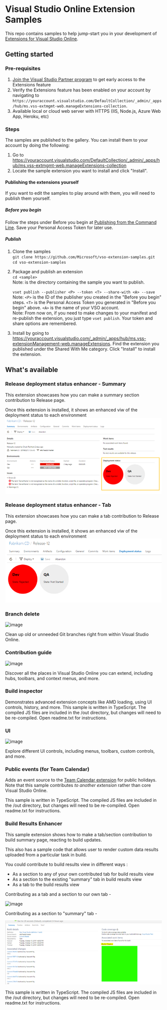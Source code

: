 # Visual Studio Online Extension Samples

This repo contains samples to help jump-start you in your development of [Extensions for Visual Studio Online](http://www.visualstudio.com/integrate/extensions/overview).

## Getting started

### Pre-requisites

1. [Join the Visual Studio Partner program](http://www.vsipprogram.com/join) to get early access to the Extensions feature
2. Verify the Extensions feature has been enabled on your account by navigating to ```https://youraccount.visualstudio.com/DefaultCollection/_admin/_apps/hub/ms.vss-extmgmt-web.manageExtensions-collection```.
3. Available local or cloud web server with HTTPS (IIS, Node.js, Azure Web App, Heroku, etc)

### Steps

The samples are published to the gallery. You can install them to your account by doing the following:

1. Go to https://youraccount.visualstudio.com/DefaultCollection/_admin/_apps/hub/ms.vss-extmgmt-web.manageExtensions-collection
2. Locate the sample extension you want to install and click "Install".

#### Publishing the extensions yourself

If you want to edit the samples to play around with them, you will need to publish them yourself.

##### Before you begin
Follow the steps under Before you begin at [Publishing from the Command Line](https://www.visualstudio.com/en-us/integrate/extensions/publish/command-line). Save your Personal Access Token for later use.

##### Publish
1. Clone the samples  
    `git clone https://github.com/Microsoft/vso-extension-samples.git`  
    `cd vso-extension-samples`
    
2. Package and publish an extension  
    `cd <sample>`  
    Note: <sample> is the directory containing the sample you want to publish.
    
    `vset publish --publisher <P> --token <T> --share-with <A> --save`  
    Note: `<P>` is the ID of the publisher you created in the "Before you begin" steps. `<T>` is the Personal Access Token you generated in "Before you begin" above. `<A>` is the name of your VSO account.  
    Note: From now on, if you need to make changes to your manifest and re-publish the extension, you just type `vset publish`. Your token and share options are remembered.  
4. Install by going to https://youraccount.visualstudio.com/_admin/_apps/hub/ms.vss-extensionManagement-web.manageExtensions. Find the extension you published under the Shared With Me category. Click "Install" to install the extension.

## What's available

### Release deployment status enhancer - Summary
This extension showcases how you can make a summary section contribution to Release page.

Once this extension is installed, it shows an enhanced viw of the deployment status to each environment
![image](rm-deployment-status-enhancer-summary/images/screenshot.png)

### Release deployment status enhancer - Tab
This extension showcases how you can make a tab contribution to Release page.

Once this extension is installed, it shows an enhanced viw of the deployment status to each environment
![image](rm-deployment-status-enhancer-tab/images/screenshot.png)

### Branch delete

![image](branch-delete/images/delete-action-screenshot.png)

Clean up old or unneeded Git branches right from within Visual Studio Online.

### Contribution guide

![image](contributions-guide/images/context-menu-screenshot.png)

Discover all the places in Visual Studio Online you can extend, including hubs, toolbars, and context menus, and more.
 
### Build inspector

Demonstrates advanced extension concepts like AMD loading, using UI controls, history, and more. This sample is written in TypeScript. The compiled JS files are included in the /out directory, but changes will need to be re-compiled. Open readme.txt for instructions.

### UI

![image](ui/images/menu-dropdown2.png)

Explore different UI controls, including menus, toolbars, custom controls, and more.

### Public events (for Team Calendar)

Adds an event source to the [Team Calendar extension](https://github.com/Microsoft/vso-team-calendar) for public holidays. Note that this sample contributes *to another extension* rather than core Visual Studio Online.

This sample is written in TypeScript. The compiled JS files are included in the /out directory, but changes will need to be re-compiled. Open readme.txt for instructions.

### Build Results Enhancer

This sample extension shows how to make a tab/section contribution to build summary page, reacting to build updates.

This also has a sample code that allows user to render custom data results uploaded from a particular task in build.

You could contribute to build results view in different ways :
* As a section to any of your own contributed tab for build results view
* As a section to the existing "summary" tab in build results view
* As a tab to the build results view
 

Contributing as a tab and a section to our own tab -

![image](build-results-enhancer/images/tab&section.png)

Contributing as a section to "summary" tab -

![image](build-results-enhancer/images/sectionInSummaryTab.png)

This sample is written in TypeScript. The compiled JS files are included in the /out directory, but changes will need to be re-compiled. Open readme.txt for instructions.

